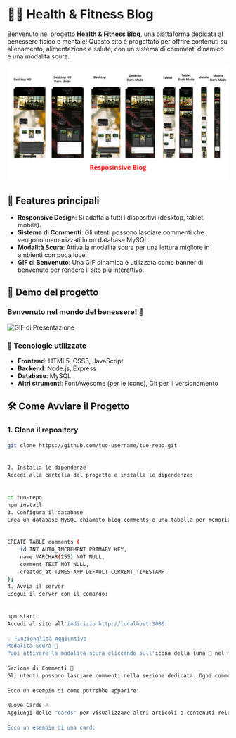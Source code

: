 # 🧘‍♀️ Health & Fitness Blog

Benvenuto nel progetto **Health & Fitness Blog**, una piattaforma dedicata al benessere fisico e mentale! Questo sito è progettato per offrire contenuti su allenamento, alimentazione e salute, con un sistema di commenti dinamico e una modalità scura. 

![Project Preview](images/banner.png)

## 🚀 Features principali

- **Responsive Design**: Si adatta a tutti i dispositivi (desktop, tablet, mobile).
- **Sistema di Commenti**: Gli utenti possono lasciare commenti che vengono memorizzati in un database MySQL.
- **Modalità Scura**: Attiva la modalità scura per una lettura migliore in ambienti con poca luce.
- **GIF di Benvenuto**: Una GIF dinamica è utilizzata come banner di benvenuto per rendere il sito più interattivo.

## 📸 Demo del progetto

### Benvenuto nel mondo del benessere! 🌱

![GIF di Presentazione](images/gif.gif)

### 📂 Tecnologie utilizzate

- **Frontend**: HTML5, CSS3, JavaScript
- **Backend**: Node.js, Express
- **Database**: MySQL
- **Altri strumenti**: FontAwesome (per le icone), Git per il versionamento

## 🛠️ Come Avviare il Progetto

### 1. Clona il repository

```bash
git clone https://github.com/tuo-username/tuo-repo.git


2. Installa le dipendenze
Accedi alla cartella del progetto e installa le dipendenze:


cd tuo-repo
npm install
3. Configura il database
Crea un database MySQL chiamato blog_comments e una tabella per memorizzare i commenti:


CREATE TABLE comments (
    id INT AUTO_INCREMENT PRIMARY KEY,
    name VARCHAR(255) NOT NULL,
    comment TEXT NOT NULL,
    created_at TIMESTAMP DEFAULT CURRENT_TIMESTAMP
);
4. Avvia il server
Esegui il server con il comando:


npm start
Accedi al sito all'indirizzo http://localhost:3000.

💡 Funzionalità Aggiuntive
Modalità Scura 🌙
Puoi attivare la modalità scura cliccando sull'icona della luna 🌙 nel menu di navigazione. La modalità scura migliora la leggibilità in ambienti con poca luce.

Sezione di Commenti 📝
Gli utenti possono lasciare commenti nella sezione dedicata. Ogni commento viene salvato nel database e visualizzato dinamicamente.

Ecco un esempio di come potrebbe apparire:

Nuove Cards 🔥
Aggiungi delle "cards" per visualizzare altri articoli o contenuti relativi. Ogni card può includere un'immagine, un titolo e una descrizione breve.

Ecco un esempio di una card:
